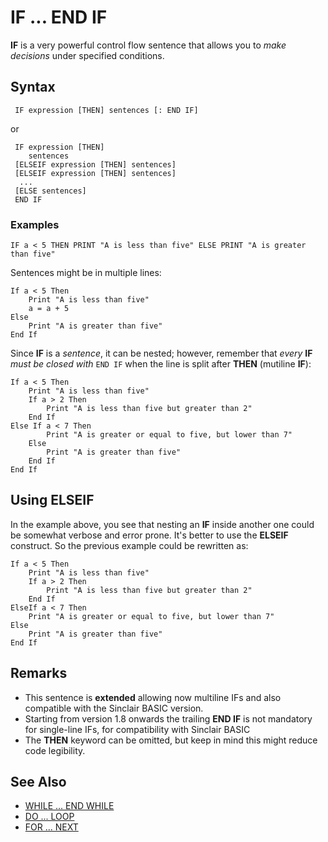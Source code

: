 # IF ... END IF

**IF** is a very powerful control flow sentence that allows you to _make decisions_ under specified conditions.

## Syntax

```basic
 IF expression [THEN] sentences [: END IF]
```

or 

```vbnet
 IF expression [THEN]
    sentences
 [ELSEIF expression [THEN] sentences]
 [ELSEIF expression [THEN] sentences]
  ...
 [ELSE sentences]
 END IF

```

### Examples

```basic
IF a < 5 THEN PRINT "A is less than five" ELSE PRINT "A is greater than five"
```


Sentences might be in multiple lines:

```vbnet
If a < 5 Then
    Print "A is less than five"
    a = a + 5 
Else
    Print "A is greater than five"
End If
```


Since **IF** is a _sentence_, it can be nested; however, remember that _every_ **IF** _must be closed with_
`END IF` when the line is split after **THEN** (mutiline **IF**):

```vbnet
If a < 5 Then
    Print "A is less than five"
    If a > 2 Then
        Print "A is less than five but greater than 2"
    End If
Else If a < 7 Then
        Print "A is greater or equal to five, but lower than 7"
    Else
        Print "A is greater than five"
    End If
End If
```


## Using ELSEIF
In the example above, you see that nesting an **IF** inside another one could be somewhat verbose and error prone. It's better to use 
the **ELSEIF** construct. So the previous example could be rewritten as:

```vbnet
If a < 5 Then
    Print "A is less than five"
    If a > 2 Then
        Print "A is less than five but greater than 2"
    End If
ElseIf a < 7 Then
    Print "A is greater or equal to five, but lower than 7"
Else
    Print "A is greater than five"
End If
```


## Remarks
* This sentence is **extended** allowing now multiline IFs and also compatible with the Sinclair BASIC version.
* Starting from version 1.8 onwards the trailing **END IF** is not mandatory for single-line IFs, for compatibility with Sinclair BASIC
* The **THEN** keyword can be omitted, but keep in mind this might reduce code legibility.

## See Also
* [WHILE ... END WHILE](while.md)
* [DO ... LOOP](do.md)
* [FOR ... NEXT](for.md)

